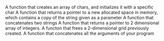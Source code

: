 A function that creates an array of chars, and initializes it with a specific char
A function that returns a pointer to a new allocated space in memory,
 which contains a copy of the string given as a parameter
A function that concatenates two strings
A function that returns a pointer to 2 dimensional array of integers.
A functon that frees a 2-dimensional grid previously created.
A function that concatenates all the arguments of your program
